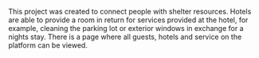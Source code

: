 This project was created to connect people with shelter resources. Hotels are able to provide a room in return for services provided at the hotel, for example, cleaning the parking lot or exterior windows in exchange for a nights stay. There is a page where all guests, hotels and service on the platform can be viewed.

